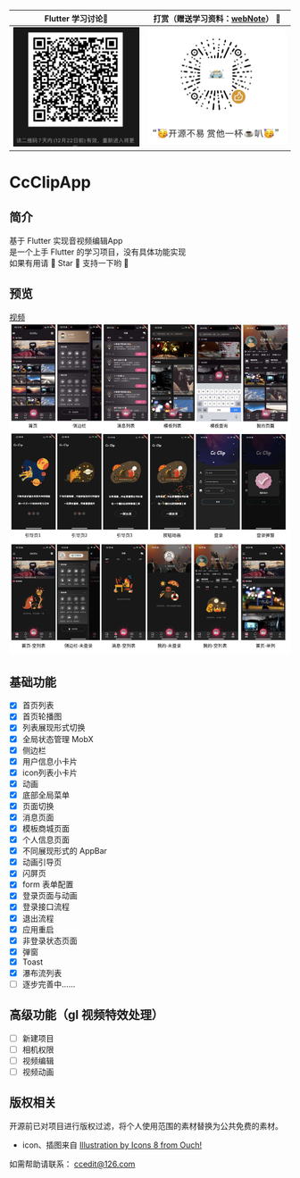 
|      Flutter 学习讨论📝              |   打赏（赠送学习资料：[webNote](https://github.com/Cc-Edit/webNote)） :confetti_ball:    | 
|:------------------------------:|:-----------------------------------:| 
| ![Flutter.png](https://github.com/Cc-Edit/Cc-Edit/blob/main/public/Flutter.png) |     ![img.png](https://github.com/Cc-Edit/Cc-Edit/blob/main/public/img.png)  |


# CcClipApp

## 简介
基于 Flutter 实现音视频编辑App <br/>
是一个上手 Flutter 的学习项目，没有具体功能实现 <br/>
如果有用请 🌟 Star 🌟 支持一下哟 🫣 <br/>

## 预览
[视频](https://www.bilibili.com/video/BV19c411U7Aj/)    
![preview.jpg](https://github.com/Cc-Edit/CcClipApp/blob/main/preview.jpg)

## 基础功能
- [x]  首页列表
- [x]  首页轮播图
- [x]  列表展现形式切换
- [x]  全局状态管理 MobX
- [x]  侧边栏
- [x]  用户信息小卡片
- [x]  icon列表小卡片
- [x]  动画
- [x]  底部全局菜单
- [x]  页面切换
- [x]  消息页面
- [x]  模板商城页面
- [x]  个人信息页面
- [x]  不同展现形式的 AppBar
- [x]  动画引导页
- [x]  闪屏页
- [x]  form 表单配置
- [x]  登录页面与动画
- [x]  登录接口流程
- [x]  退出流程
- [x]  应用重启
- [x]  非登录状态页面
- [x]  弹窗
- [x]  Toast
- [x]  瀑布流列表
- [ ] 逐步完善中......

## 高级功能（gl 视频特效处理）
- [ ] 新建项目 
- [ ] 相机权限 
- [ ] 视频编辑 
- [ ] 视频动画

## 版权相关
  开源前已对项目进行版权过滤，将个人使用范围的素材替换为公共免费的素材。
  - icon、插图来自 [Illustration by Icons 8 from Ouch!](https://icons8.com/)
    

如需帮助请联系： ccedit@126.com
